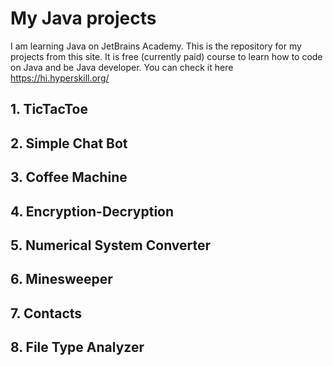 # My Java projects
I am learning Java on JetBrains Academy. This is the repository for my projects from this site. It is free (currently paid) course to learn how to code on Java and be Java developer. You can check it here https://hi.hyperskill.org/
## 1. TicTacToe
## 2. Simple Chat Bot
## 3. Coffee Machine
## 4. Encryption-Decryption
## 5. Numerical System Converter
## 6. Minesweeper
## 7. Contacts
## 8. File Type Analyzer
